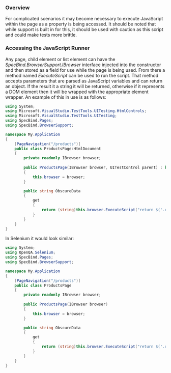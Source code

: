 ### Overview

For complicated scenarios it may become necessary to execute JavaScript within the page as a property is being accessed. It should be noted that while support is built in for this, it should be used with caution as this script and could make tests more brittle.

### Accessing the JavaScript Runner

Any page, child element or list element can have the *SpecBind.BrowserSupport.IBrowser* interface injected into the constructor and then stored as a field for use while the page is being used. From there a method named *ExecuteScript* can be used to run the script. That method accepts parameters that are parsed as JavaScript variables and can return an object. If the result it a string it will be returned, otherwise if it represents a DOM element then it will be wrapped with the appropriate element wrapper. An example of this in use is as follows:

```C#
using System;
using Microsoft.VisualStudio.TestTools.UITesting.HtmlControls;
using Microsoft.VisualStudio.TestTools.UITesting;
using SpecBind.Pages;
using SpecBind.BrowserSupport;

namespace My.Application
{
	[PageNavigation("/products")]
	public class ProductsPage:HtmlDocument
	{
		private readonly IBrowser browser;
		
		public ProductsPage(IBrowser browser, UITestControl parent) : base(parent)
		{
			this.browser = browser;
		}

		public string ObscureData
		{
			get
			{
				return (string)this.browser.ExecuteScript("return $('.obscure')[0]");
			}
		}
	}
}
```

In Selenium it would look similar:

```C#
using System;
using OpenQA.Selenium;
using SpecBind.Pages;
using SpecBind.BrowserSupport;

namespace My.Application
{
	[PageNavigation("/products")]
	public class ProductsPage
	{
		private readonly IBrowser browser;
		
		public ProductsPage(IBrowser browser)
		{
			this.browser = browser;
		}

		public string ObscureData
		{
			get
			{
				return (string)this.browser.ExecuteScript("return $('.obscure')[0]");
			}
		}
	}
}
``` 
